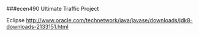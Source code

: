 ###ecen490 Ultimate Traffic Project

Eclipse
http://www.oracle.com/technetwork/java/javase/downloads/jdk8-downloads-2133151.html

